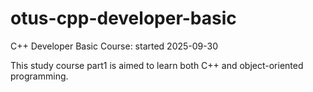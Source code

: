 # otus-cpp-developer-basic
C++ Developer Basic Course: started 2025-09-30

This study course part1 is aimed to learn both C++ and object-oriented programming.
